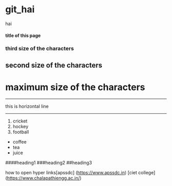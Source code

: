 # git_hai
hai
#### title of this page
### third size of the characters
## second size of the characters
# maximum size of the characters

***
this is horizontal line
***

1. cricket
2. hockey
3. football


- coffee
- tea
- juice

####heading1
###heading2
##heading3


how to open hyper links[apssdc] (https://www.apssdc.in)
[ciet college] (https://www.chalapathiengg.ac.in/)
